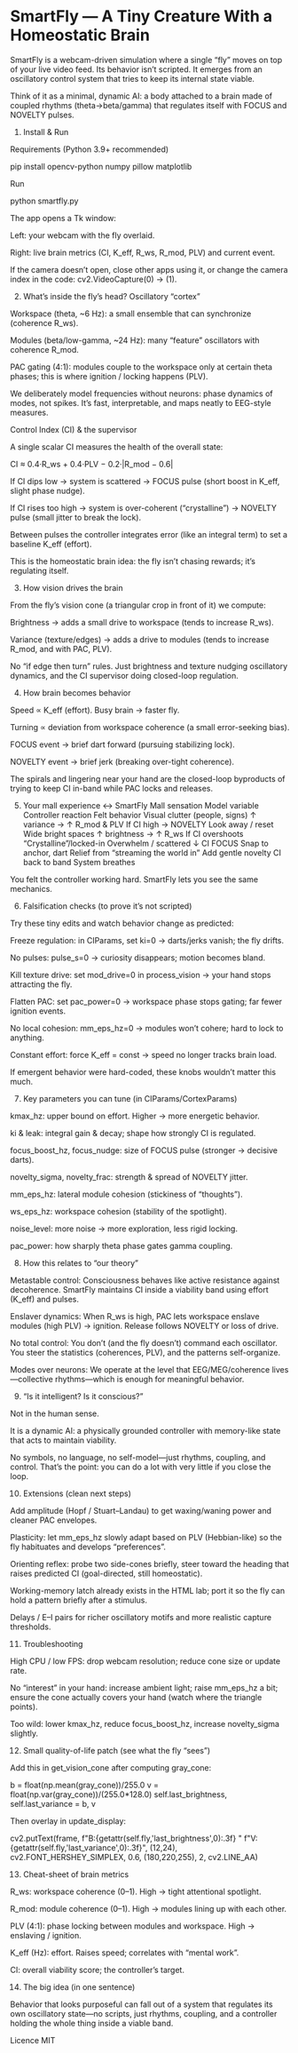# SmartFly — A Tiny Creature With a Homeostatic Brain

SmartFly is a webcam-driven simulation where a single “fly” moves on top of your live video feed.
Its behavior isn’t scripted. It emerges from an oscillatory control system that tries to keep its internal state viable.

Think of it as a minimal, dynamic AI: a body attached to a brain made of coupled rhythms (theta→beta/gamma) that regulates itself with FOCUS and NOVELTY pulses.

1) Install & Run

Requirements (Python 3.9+ recommended)

pip install opencv-python numpy pillow matplotlib


Run

python smartfly.py


The app opens a Tk window:

Left: your webcam with the fly overlaid.

Right: live brain metrics (CI, K_eff, R_ws, R_mod, PLV) and current event.

If the camera doesn’t open, close other apps using it, or change the camera index in the code: cv2.VideoCapture(0) → (1).

2) What’s inside the fly’s head?
Oscillatory “cortex”

Workspace (theta, ~6 Hz): a small ensemble that can synchronize (coherence R_ws).

Modules (beta/low-gamma, ~24 Hz): many “feature” oscillators with coherence R_mod.

PAC gating (4:1): modules couple to the workspace only at certain theta phases; this is where ignition / locking happens (PLV).

We deliberately model frequencies without neurons: phase dynamics of modes, not spikes. It’s fast, interpretable, and maps neatly to EEG-style measures.

Control Index (CI) & the supervisor

A single scalar CI measures the health of the overall state:

CI ≈ 0.4·R_ws + 0.4·PLV − 0.2·|R_mod − 0.6|

If CI dips low → system is scattered → FOCUS pulse (short boost in K_eff, slight phase nudge).

If CI rises too high → system is over-coherent (“crystalline”) → NOVELTY pulse (small jitter to break the lock).

Between pulses the controller integrates error (like an integral term) to set a baseline K_eff (effort).

This is the homeostatic brain idea: the fly isn’t chasing rewards; it’s regulating itself.

3) How vision drives the brain

From the fly’s vision cone (a triangular crop in front of it) we compute:

Brightness → adds a small drive to workspace (tends to increase R_ws).

Variance (texture/edges) → adds a drive to modules (tends to increase R_mod, and with PAC, PLV).

No “if edge then turn” rules. Just brightness and texture nudging oscillatory dynamics, and the CI supervisor doing closed-loop regulation.

4) How brain becomes behavior

Speed ∝ K_eff (effort). Busy brain → faster fly.

Turning ∝ deviation from workspace coherence (a small error-seeking bias).

FOCUS event → brief dart forward (pursuing stabilizing lock).

NOVELTY event → brief jerk (breaking over-tight coherence).

The spirals and lingering near your hand are the closed-loop byproducts of trying to keep CI in-band while PAC locks and releases.

5) Your mall experience ↔ SmartFly
Mall sensation	Model variable	Controller reaction	Felt behavior
Visual clutter (people, signs)	↑ variance → ↑ R_mod & PLV	If CI high → NOVELTY	Look away / reset
Wide bright spaces	↑ brightness → ↑ R_ws	If CI overshoots	“Crystalline”/locked-in
Overwhelm / scattered	↓ CI	FOCUS	Snap to anchor, dart
Relief from “streaming the world in”	Add gentle novelty	CI back to band	System breathes

You felt the controller working hard. SmartFly lets you see the same mechanics.

6) Falsification checks (to prove it’s not scripted)

Try these tiny edits and watch behavior change as predicted:

Freeze regulation: in CIParams, set ki=0 → darts/jerks vanish; the fly drifts.

No pulses: pulse_s=0 → curiosity disappears; motion becomes bland.

Kill texture drive: set mod_drive=0 in process_vision → your hand stops attracting the fly.

Flatten PAC: set pac_power=0 → workspace phase stops gating; far fewer ignition events.

No local cohesion: mm_eps_hz=0 → modules won’t cohere; hard to lock to anything.

Constant effort: force K_eff = const → speed no longer tracks brain load.

If emergent behavior were hard-coded, these knobs wouldn’t matter this much.

7) Key parameters you can tune (in CIParams/CortexParams)

kmax_hz: upper bound on effort. Higher → more energetic behavior.

ki & leak: integral gain & decay; shape how strongly CI is regulated.

focus_boost_hz, focus_nudge: size of FOCUS pulse (stronger → decisive darts).

novelty_sigma, novelty_frac: strength & spread of NOVELTY jitter.

mm_eps_hz: lateral module cohesion (stickiness of “thoughts”).

ws_eps_hz: workspace cohesion (stability of the spotlight).

noise_level: more noise → more exploration, less rigid locking.

pac_power: how sharply theta phase gates gamma coupling.

8) How this relates to “our theory”

Metastable control: Consciousness behaves like active resistance against decoherence. SmartFly maintains CI inside a viability band using effort (K_eff) and pulses.

Enslaver dynamics: When R_ws is high, PAC lets workspace enslave modules (high PLV) → ignition. Release follows NOVELTY or loss of drive.

No total control: You don’t (and the fly doesn’t) command each oscillator. You steer the statistics (coherences, PLV), and the patterns self-organize.

Modes over neurons: We operate at the level that EEG/MEG/coherence lives—collective rhythms—which is enough for meaningful behavior.

9) “Is it intelligent? Is it conscious?”

Not in the human sense.

It is a dynamic AI: a physically grounded controller with memory-like state that acts to maintain viability.

No symbols, no language, no self-model—just rhythms, coupling, and control. That’s the point: you can do a lot with very little if you close the loop.

10) Extensions (clean next steps)

Add amplitude (Hopf / Stuart–Landau) to get waxing/waning power and cleaner PAC envelopes.

Plasticity: let mm_eps_hz slowly adapt based on PLV (Hebbian-like) so the fly habituates and develops “preferences”.

Orienting reflex: probe two side-cones briefly, steer toward the heading that raises predicted CI (goal-directed, still homeostatic).

Working-memory latch already exists in the HTML lab; port it so the fly can hold a pattern briefly after a stimulus.

Delays / E–I pairs for richer oscillatory motifs and more realistic capture thresholds.

11) Troubleshooting

High CPU / low FPS: drop webcam resolution; reduce cone size or update rate.

No “interest” in your hand: increase ambient light; raise mm_eps_hz a bit; ensure the cone actually covers your hand (watch where the triangle points).

Too wild: lower kmax_hz, reduce focus_boost_hz, increase novelty_sigma slightly.

12) Small quality-of-life patch (see what the fly “sees”)

Add this in get_vision_cone after computing gray_cone:

b = float(np.mean(gray_cone))/255.0
v = float(np.var(gray_cone))/(255.0*128.0)
self.last_brightness, self.last_variance = b, v


Then overlay in update_display:

cv2.putText(frame, f"B:{getattr(self.fly,'last_brightness',0):.3f}  "
                  f"V:{getattr(self.fly,'last_variance',0):.3f}",
            (12,24), cv2.FONT_HERSHEY_SIMPLEX, 0.6, (180,220,255), 2, cv2.LINE_AA)

13) Cheat-sheet of brain metrics

R_ws: workspace coherence (0–1). High → tight attentional spotlight.

R_mod: module coherence (0–1). High → modules lining up with each other.

PLV (4:1): phase locking between modules and workspace. High → enslaving / ignition.

K_eff (Hz): effort. Raises speed; correlates with “mental work”.

CI: overall viability score; the controller’s target.

14) The big idea (in one sentence)

Behavior that looks purposeful can fall out of a system that regulates its own oscillatory state—no scripts,
just rhythms, coupling, and a controller holding the whole thing inside a viable band.

Licence MIT
